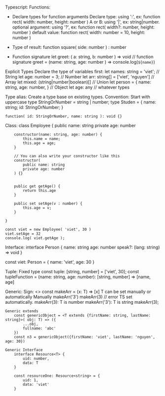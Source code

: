 Typescript:
Functions: 
- Declare types for function arguments
	Declare type: using ':', ex: function rect( width: number, height: number )
	A or B: using '|', ex: string|number.
	optional argument: using '?', ex: function rect( width?: number, height: number )
	default value: function rect( width: number = 10, height: number )

- Type of result:
	function square( side: number ) : number

- Function signature
	let greet: ( a: string, b: number ) => void // function signature
	greet = (name: string, age: number ) => console.log(`${name}`)

Explicit Types
Declare the type of variables first:
	let names: string = 'viet'; // String
	let age: number = 3; // Number
	let arr: string[] = ['viet', 'nguyen'] // Array
	let mixed: (string|number|boolean)[] // Union
	let person = {
		name: string,
		age: number,
	} // Object
	let age: any // whatever types

Type alias:
Create a type base on existing types.
	Convention: Start with uppercase
	type StringOrNumber = string | number;
	type Studen = {
		name: string;
		id: StringOrNumber;
	}

	function( id: StringOrNumber, name: string ): void {}

Class: 
	class Employee {
	    public name: string
	    private age: number

	    constructor(name: string, age: number) {
	        this.name = name;
	        this.age = age;
	    }

	    // You can also write your constructor like this
	    constructor(
	    	public name: string
	    	private age: number
	    ) {}


	    public get getAge() {
	        return this.age
	    }

	    public set setAge(v : number) {
	        this.age = v;
	    }

	}

	const viet = new Employee( 'viet', 30 )
	viet.setAge = 32
	console.log( viet.getAge );

Interface:
interface Person {
    name: string
    age: number
    speak?: (lang: string) => void
}

const viet: Person = {
    name: 'viet',
    age: 30
}

Tuple:
	Fixed type
	const tuple: [string, number] = ['viet', 30];
	const tupleFunction = (name: string, age: number): [string, number] => [name, age]

Generic:
	Sign: <>
	const makeArr = <T>(x: T) => [x]
	T can be set manually or automatically
	Manually
		makeArr<string>('3')
		makeArr<string>(3) // error
	TS set automatically.
		makeArr(3): T is number
		makeArr('3'): T is string
		makeArr(3);

	Generic extends
		const genericObject = <T extends {firstName: string, lastName: string}>( obj: T) => ({
		    ...obj,
		    fullname: 'abc'
		})
		const n3 = genericObject({firstName: 'viet', lastName: 'nguyen', age: 30})

	Generic Interface
		interface Resource<T> {
		    uid: number,
		    data: T
		}

		const resourceOne: Resource<string> = { 
		    uid: 1,
		    data: 'viet'
		}
